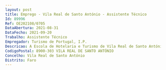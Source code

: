 ```yaml
--- 
layout: post
title: Emprego - Vila Real de Santo António - Assistente Técnico
Id: 89996
Ref: OE202108/0705
DataAbertura: 2021-08-31
DataFecho: 2021-09-20
Trabalho: Assistente Técnico
Empregador: Turismo de Portugal, I.P.
Descricao: A Escola de Hotelaria e Turismo de Vila Real de Santo António, do Turismo de Portugal I.P. pretende recrutar, em regime de mobilidade, um assistente técnico para desempenhar funções na área do economato, nomeadamente • Verificação das condições de fornecimento do produto e se cumprem os indicadores de qualidade exigida • Receção, conferência e armazenamento de mercadoria • Organizar os produtos requisitados ao economato e distribuí los em conformidade com as solicitações das secções • Tratamento e organização da documentação do circuito interno nomeadamente, requisições, notas de encomenda, transferências entre secções, etc. • Controlo e Gestão de Stocks e Inventários • Preparação de processos de abate • Controlo de datas de manutenção e preparação de processos de manutenção preventiva e corretiva • Inserção de faturas em sistema • Análise de Custos quer de F&B, quer do restante stock em economato e nas secções • Descartonagem, reciclagem e encaminhamento para destino final, de resíduos resultantes da atividade • Efetuar encomendas a fornecedores • Aviar requisições para as diferentes secções • Manter o stock de bens arrumado e em bom estado de conservação, evitando desperdícios.
CodigoPostal: 8900-303 VILA REAL DE SANTO ANTÓNIO
Concelho: Vila Real de Santo António
Distrito: Faro
--- 
```

